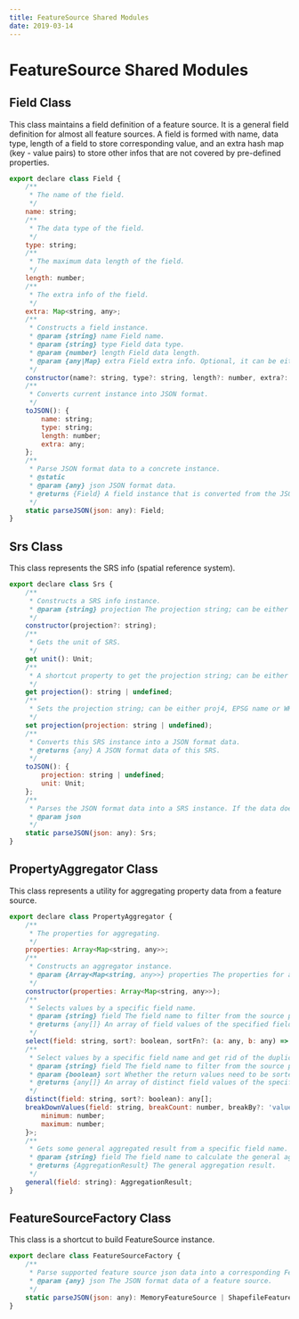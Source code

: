 ```yaml
---
title: FeatureSource Shared Modules
date: 2019-03-14
---
```

# FeatureSource Shared Modules

## Field Class
This class maintains a field definition of a feature source. It is a general field definition for almost all feature sources. A field is formed with name, data type, length of a field to store corresponding value, and an extra hash map (key - value pairs) to store other infos that are not covered by pre-defined properties.

```javascript
export declare class Field {
    /**
     * The name of the field.
     */
    name: string;
    /**
     * The data type of the field.
     */
    type: string;
    /**
     * The maximum data length of the field.
     */
    length: number;
    /**
     * The extra info of the field.
     */
    extra: Map<string, any>;
    /**
     * Constructs a field instance.
     * @param {string} name Field name.
     * @param {string} type Field data type.
     * @param {number} length Field data length.
     * @param {any|Map} extra Field extra info. Optional, it can be either an object or Map.
     */
    constructor(name?: string, type?: string, length?: number, extra?: any);
    /**
     * Converts current instance into JSON format.
     */
    toJSON(): {
        name: string;
        type: string;
        length: number;
        extra: any;
    };
    /**
     * Parse JSON format data to a concrete instance.
     * @static
     * @param {any} json JSON format data.
     * @returns {Field} A field instance that is converted from the JSON data.
     */
    static parseJSON(json: any): Field;
}
```

## Srs Class
This class represents the SRS info (spatial reference system).

```javascript
export declare class Srs {
    /**
     * Constructs a SRS info instance.
     * @param {string} projection The projection string; can be either proj4, EPSG name or WKT.
     */
    constructor(projection?: string);
    /**
     * Gets the unit of SRS.
     */
    get unit(): Unit;
    /**
     * A shortcut property to get the projection string; can be either proj4, EPSG name or WKT.
     */
    get projection(): string | undefined;
    /**
     * Sets the projection string; can be either proj4, EPSG name or WKT.
     */
    set projection(projection: string | undefined);
    /**
     * Converts this SRS instance into a JSON format data.
     * @returns {any} A JSON format data of this SRS.
     */
    toJSON(): {
        projection: string | undefined;
        unit: Unit;
    };
    /**
     * Parses the JSON format data into a SRS instance. If the data doesn't match the SRS schema, it throws exception.
     * @param json
     */
    static parseJSON(json: any): Srs;
}
```

## PropertyAggregator Class
This class represents a utility for aggregating property data from a feature source.

```javascript
export declare class PropertyAggregator {
    /**
     * The properties for aggregating.
     */
    properties: Array<Map<string, any>>;
    /**
     * Constructs an aggregator instance.
     * @param {Array<Map<string, any>>} properties The properties for aggregating.
     */
    constructor(properties: Array<Map<string, any>>);
    /**
     * Selects values by a specific field name.
     * @param {string} field The field name to filter from the source property data.
     * @returns {any[]} An array of field values of the specified field name.
     */
    select(field: string, sort?: boolean, sortFn?: (a: any, b: any) => number): any[];
    /**
     * Select values by a specific field name and get rid of the duplicated values.
     * @param {string} field The field name to filter from the source property data.
     * @param {boolean} sort Whether the return values need to be sorted.
     * @returns {any[]} An array of distinct field values of the specified field name.
     */
    distinct(field: string, sort?: boolean): any[];
    breakDownValues(field: string, breakCount: number, breakBy?: 'value' | 'position'): Array<{
        minimum: number;
        maximum: number;
    }>;
    /**
     * Gets some general aggregated result from a specific field name.
     * @param {string} field The field name to calculate the general aggregated result.
     * @returns {AggregationResult} The general aggregation result.
     */
    general(field: string): AggregationResult;
}
```

## FeatureSourceFactory Class
This class is a shortcut to build FeatureSource instance.

```javascript
export declare class FeatureSourceFactory {
    /**
     * Parse supported feature source json data into a corresponding FeatureSource instance.
     * @param {any} json The JSON format data of a feature source.
     */
    static parseJSON(json: any): MemoryFeatureSource | ShapefileFeatureSource | undefined;
}
```
